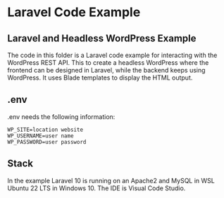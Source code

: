 # Laravel Code Example

## Laravel and Headless WordPress Example

The code in this folder is a  Laravel code example for interacting with the WordPress REST API. 
This to create a headless WordPress where the frontend can be designed in Laravel, while the backend keeps using WordPress. 
It uses Blade templates to display the HTML output.

## .env

.env needs the following information: 

```
WP_SITE=location website
WP_USERNAME=user name
WP_PASSWORD=user password
```

## Stack

In the example Laravel 10 is running on an Apache2 and MySQL in WSL Ubuntu 22 LTS in Windows 10. 
The IDE is Visual Code Studio. 
